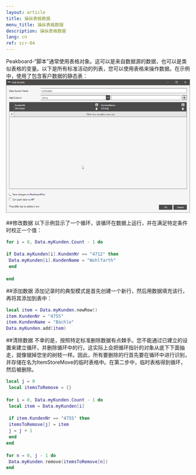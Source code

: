```yaml
---
layout: article
title: 操纵表格数据
menu_title: 操纵表格数据
description: 操纵表格数据
lang: cn
ref: scr-04
---
```

Peakboard-“脚本”通常使用表格对象。这可以是来自数据源的数据，也可以是类似表格的变量。以下是所有标准活动的列表，您可以使用表格来操作数据。在示例中，使用了包含客户数据的静态表：
![image_1](/assets/images/scripting/table-2/ScriptingTabellendatenManipulieren.png)

##修改数据
以下示例显示了一个循环，该循环在数据上运行，并在满足特定条件时校正一个值：

```lua
for i = 0, Data.myKunden.Count - 1 do

if Data.myKunden[i].KundenNr == "4712" then
 Data.myKunden[i].KundenName = "Wohlfarth"
 end

end
```
##添加数据
添加记录时的典型模式是首先创建一个新行，然后用数据填充该行，再将其添加到表中：

```lua
local item = Data.myKunden.newRow()
item.KundenNr = "4755"
item.KundenName = "Bächle"
Data.myKunden.add(item)
```
##清除数据
不幸的是，按照特定标准删除数据有点棘手。您不能通过已建立的设置来建立循环，并删除循环中的行。这实际上会把循环指针的对象从底下下面抽走，就像锯掉您坐的树枝一样。因此，所有要删除的行首先要在循环中进行识别，并存储在名为ItemStoreMove的临时表格中。在第二步中，临时表格得到循环，然后被删除。

```lua
local j = 0
 local itemsToRemove = {}

for i = 0, Data.myKunden.Count - 1 do
 local item = Data.myKunden[i]

 if item.KundenNr == "4755" then
 itemsToRemove[j] = item
 j = j + 1
 end
end

for n = 0, j - 1 do
 Data.myKunden.remove(itemsToRemove[n])
end
```
